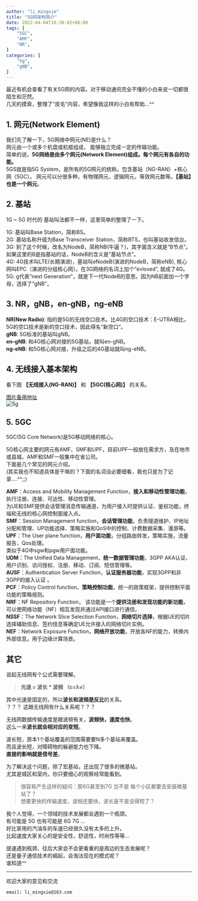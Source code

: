```yaml
---
author: "li_mingxie"
title: "5G网架构简介"
date: 2022-04-04T16:38:02+08:00
tags: [
    "5GC",
    "AMF",
    "NR",
]
categories: [
    "5g",
    "gNB",
]
---
```


最近有机会查看了有关5G网的内容。对于移动通讯完全不懂的小白来说一切都很陌生和茫然。  
几天的摸索，整理了“皮毛”内容，希望像我这样的小白有帮助...^^     

## 1. 网元(Network Element)

我们先了解一下，5G网络中网元(NE)是什么？  
网元由一个或多个机盘或机框组成， 能够独立完成一定的传输功能。  
简单的说，**5G网络是由多个网元(Network Element)组成。每个网元有各自的功能。**  
5GS就是指5G System，是所有的5G网元的统称。包含基站（NG-RAN）+核心网（5GC）。
网元可以分很多种，有物理网元，逻辑网元，等效网元数等。**【基站】也是一个网元**。  

## 2. 基站

1G ~ 5G 时代的 基站叫法都不一样，这里简单的整理了一下。  

1G: 基站叫Base Station，简称BS。  
2G: 基站名称升级为Base Transceiver Station，简称BTS，也叫基站收发信台。  
3G: 到了这个时候，改名为NodeB，简称NB(牛逼？)，其字面含义就是“B节点”。如果这里的B是指基站的话，NodeB的含义是“基站节点”。  
4G: 4G技术叫LTE(长期演进)，基站叫eNodeB(演进的NodeB，简称eNB), 核心网叫EPC（演进的分组核心网）。在3G网络的名词上加个“evloved”, 就成了4G。  
5G: g代表“next Generation”，就是下一代NodeB的意思。因为NB前面加一个字母，选择了“gNB”。  

## 3. NR，gNB，en-gNB，ng-eNB

**NR(New Radio)**: 指的是5G的无线空口技术。比4G的空口技术：E-UTRA相比，5G的空口技术是新的空口技术，因此得名“新空口”。  
**gNB**: 5G标准的基站叫gNB。  
**en-gNB**: 和4G核心网对接的5G基站，就叫en-gNB。  
**ng-eNB**: 和5G核心网对接，升级之后的4G基站就叫ng-eNB。  

## 4. 无线接入基本架构

看下图 **【无线接入(NG-RAN)】** 和 **【5GC(核心网)】** 的关系。  

[图片备用地址](https://limingxie.github.io/images/etc/5g_01.png)  
![5g](https://mingxie-blog.oss-cn-beijing.aliyuncs.com/image/etc/5g_01.png?x-oss-process=image/resize,w_800,m_lfit)

## 5. 5GC

5GC(5G Core Network)是5G移动网络的核心。  

5G核心网主要的网元有AMF、SMF和UPF，目前UPF一般放在需求方，及在地市或县城，AMF和SMF一般集中在省公司。  
下面是几个常见的网元介绍。  
(其实我也不知道具体是干嘛的？下面的名词没必要细看，我也只是为了记录....^^;;)

**AMF**：Access and Mobility Management Function，**接入和移动性管理功能**，执行注册、连接、可达性、移动性管理。  
为UE和SMF提供会话管理消息传输通道，为用户接入时提供认证、鉴权功能，终端和无线的核心网控制面接入点。  
**SMF**：Session Management function，**会话管理功能**，负责隧道维护、IP地址分配和管理、UP功能选择、策略实施和QoS中的控制、计费数据采集、漫游等。  
**UPF**：The User plane function，**用户面功能**，分组路由转发，策略实施，流量报告，Qos处理。  
类似于4G中sgw和pgw用户面功能。  
**UDM**：The Unified Data Management，**统一数据管理功能**，3GPP AKA认证、用户识别、访问授权、注册、移动、订阅、短信管理等。  
**AUSF**：Authentication Server Function，**认证服务器功能**，实现3GPP和非3GPP的接入认证 。  
**PCF**：Policy Control function，**策略控制功能**，统一的政策框架，提供控制平面功能的策略规则。  
**NRF**：NF Repository Function， 该功能是一个**提供注册和发现功能的新功能**，可以使网络功能（NF）相互发现并通过API接口进行通信。  
**NSSF**：The Network Slice Selection Function，**网络切片选择**，根据UE的切片选择辅助信息、签约信息等确定UE允许接入的网络切片实例。  
**NEF**：Network Exposure Function，**网络开放功能**，开放各NF的能力，转换内外部信息。用于边缘计算场景。  

## 其它

说起无线网有个公式需要理解。

> **光速 = 波长 * 波频 （c=λv）**  

其中光速是固定的，所以**波长和波频是反比**的关系。  
？？？ 这跟无线网有什么关系呢？？？

无线网数据传输速度是跟波频有关，**波频快，速度也快**。  
这么一来**波长就会相对应的变短**。  

波长短，原本1个基站覆盖的范围需要要N多个基站来覆盖。  
而且波长短，对障碍物的躲避能力也下降。  
**直接的影响就是信号差**。  

为了解决这个问题，除了宏基站，还出现了很多的微基站。  
尤其是城区和室内，你只要细心的观察经常能看到。  

> 很容易产生这样的疑问：那6G甚至到7G 岂不是 每个小区都要去安装微基站了？  
> 想要更快的传输速度，波频还要快，波长是不是没得短了？  

我个人觉得，一个领域的技术发展都会遇到一个瓶颈。  
有可能是 5G 也有可能是 6G 7G ...  
好比家用的汽油车的车速已经很久没有太多的上升。  
比起速度大家关心的是安全性，舒适性，时尚性等等...  

提速遇到瓶颈，往后大家会不会更看重的是周边的生态发展呢？  
还是量子通信技术的崛起，会淘汰现在的模式呢？  
谁知道^^

----------------------------------------------
欢迎大家的意见和交流

`email: li_mingxie@163.com`